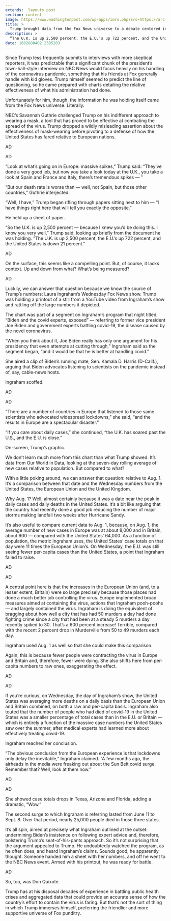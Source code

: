 ```yaml
--- 
extends: _layouts.post 
section: content 
image: https://www.washingtonpost.com/wp-apps/imrs.php?src=https://arc-anglerfish-washpost-prod-washpost.s3.amazonaws.com/public/V5I5SCQPMUI6XNAERUPGOXWHAE.jpg&w=1440 
title: > 
  Trump brought data from the Fox News universe to a debate centered in reality 
description: > 
  “The U.K. is up 2,500 percent, the E.U.’s up 722 percent, and the United States is down 21 percent."ADLuckily, we can answer that question because we know the source of Trump’s numbers: Laura Ingraham’s Wednesday Fox News show.It’s a comparison between that date and the Wednesday numbers from the United States, the European Union and the United Kingdom.Well, almost certainly because it was a date near the peak in daily cases and daily deaths in the United States.But that’s not the sort of thing in which Trump immerses himself, preferring the friendlier and more supportive universe of Fox punditry. 
date: 1602880402.2395203 
--- 
```

Since Trump less frequently submits to interviews with more skeptical reporters, it was predictable that a significant chunk of the president’s town-hall-style interview on NBC News would focus heavily on his handling of the coronavirus pandemic, something that his friends at Fox generally handle with kid gloves. Trump himself seemed to predict the line of questioning, so he came prepared with charts detailing the relative effectiveness of what his administration had done.

Unfortunately for him, though, the information he was holding itself came from the Fox News universe. Literally.

NBC’s Savannah Guthrie challenged Trump on his indifferent approach to wearing a mask, a tool that has proved to be effective at combating the spread of the virus. Trump dropped a wildly misleading assertion about the effectiveness of mask-wearing before pivoting to a defense of how the United States has fared relative to European nations.

AD

AD

“Look at what’s going on in Europe: massive spikes,” Trump said. “They’ve done a very good job, but now you take a look today at the U.K., you take a look at Spain and France and Italy, there’s tremendous spikes — ”

“But our death rate is worse than — well, not Spain, but those other countries,” Guthrie interjected.

“Well, I have,” Trump began rifling through papers sitting next to him — “I have things right here that will tell you exactly the opposite.”

He held up a sheet of paper.

“So the U.K. is up 2,500 percent — because I knew you’d be doing this. I know you very well,” Trump said, looking up briefly from the document he was holding. “The U.K. is up 2,500 percent, the E.U.’s up 722 percent, and the United States is down 21 percent."

AD

On the surface, this seems like a compelling point. But, of course, it lacks context. Up and down from what? What’s being measured?

AD

Luckily, we can answer that question because we know the source of Trump’s numbers: Laura Ingraham’s Wednesday Fox News show. Trump was holding a printout of a still from a YouTube video from Ingraham’s show and rattling off the large numbers it depicted.

The chart was part of a segment on Ingraham’s program that night titled, “Biden and the covid experts, exposed” — referring to former vice president Joe Biden and government experts battling covid-19, the disease caused by the novel coronavirus.

“When you think about it, Joe Biden really has only one argument for his presidency that even attempts at cutting through,” Ingraham said as the segment began, “and it would be that he is better at handling covid.”

She aired a clip of Biden’s running mate, Sen. Kamala D. Harris (D-Calif.), arguing that Biden advocates listening to scientists on the pandemic instead of, say, cable-news hosts.

Ingraham scoffed.

AD

AD

“There are a number of countries in Europe that listened to those same scientists who advocated widespread lockdowns,” she said, “and the results in Europe are a spectacular disaster.”

“If you care about daily cases,” she continued, “the U.K. has soared past the U.S., and the E.U. is close.”

On-screen, Trump’s graphic.

We don’t learn much more from this chart than what Trump showed. It’s data from Our World in Data, looking at the seven-day rolling average of new cases relative to population. But compared to what?

With a little poking around, we can answer that question: relative to Aug. 1. It’s a comparison between that date and the Wednesday numbers from the United States, the European Union and the United Kingdom.

Why Aug. 1? Well, almost certainly because it was a date near the peak in daily cases and daily deaths in the United States. It’s a bit like arguing that the country had recently done a good job reducing the number of major storms making landfall two weeks after Hurricane Sandy.

It’s also useful to compare current data to Aug. 1, because, on Aug. 1, the average number of new cases in Europe was at about 8,000 and in Britain, about 600 — compared with the United States’ 64,000. As a function of population, the metric Ingraham uses, the United States’ case totals on that day were 11 times the European Union’s. On Wednesday, the E.U. was still seeing fewer per-capita cases than the United States, a point that Ingraham failed to raise.

AD

AD

A central point here is that the increases in the European Union (and, to a lesser extent, Britain) were so large precisely because those places had done a much better job controlling the virus. Europe implemented broad measures aimed at containing the virus, actions that Ingraham pooh-poohs — and largely contained the virus. Ingraham is doing the equivalent of bragging about how well a city that has had 50 murders a day had done fighting crime since a city that had been at a steady 5 murders a day recently spiked to 30. That’s a 600 percent increase! Terrible, compared with the recent 2 percent drop in Murderville from 50 to 49 murders each day.

Ingraham used Aug. 1 as well so that she could make this comparison.

Again, this is because fewer people were contracting the virus in Europe and Britain and, therefore, fewer were dying. She also shifts here from per-capita numbers to raw ones, exaggerating the effect.

AD

AD

If you’re curious, on Wednesday, the day of Ingraham’s show, the United States was averaging more deaths on a daily basis than the European Union and Britain combined, on both a raw and per-capita basis. Ingraham also touted that the number of people who had died of covid-19 in the United States was a smaller percentage of total cases than in the E.U. or Britain — which is entirely a function of the massive case numbers the United States saw over the summer, after medical experts had learned more about effectively treating covid-19.

Ingraham reached her conclusion.

“The obvious conclusion from the European experience is that lockdowns only delay the inevitable,” Ingraham claimed. “A few months ago, the airheads in the media were freaking out about the Sun Belt covid surge. Remember that? Well, look at them now.”

AD

AD

She showed case totals drops in Texas, Arizona and Florida, adding a dramatic, “Wow.”

The second surge to which Ingraham is referring lasted from June 11 to Sept. 8. Over that period, nearly 25,000 people died in those three states.

It’s all spin, aimed at precisely what Ingraham outlined at the outset: undermining Biden’s insistence on following expert advice and, therefore, bolstering Trump’s seat-of-his-pants approach. So it’s not surprising that the argument appealed to Trump. He undoubtedly watched the program, as he often does, and heard Ingraham’s claims. Sounds good, he apparently thought. Someone handed him a sheet with her numbers, and off he went to the NBC News event. Armed with his printout, he was ready for battle.

AD

So, too, was Don Quixote.

Trump has at his disposal decades of experience in battling public health crises and aggregated data that could provide an accurate sense of how the country’s effort to contain the virus is faring. But that’s not the sort of thing in which Trump immerses himself, preferring the friendlier and more supportive universe of Fox punditry.